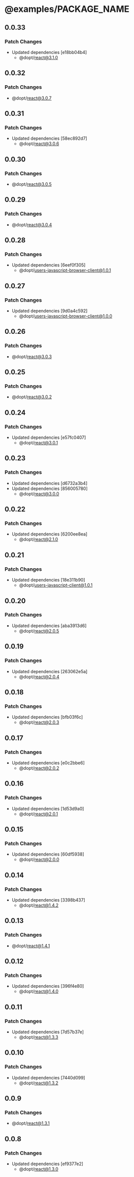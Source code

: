 # @examples/**PACKAGE_NAME**

## 0.0.33

### Patch Changes

- Updated dependencies [e18bb04b4]
  - @dopt/react@3.1.0

## 0.0.32

### Patch Changes

- @dopt/react@3.0.7

## 0.0.31

### Patch Changes

- Updated dependencies [58ec892d7]
  - @dopt/react@3.0.6

## 0.0.30

### Patch Changes

- @dopt/react@3.0.5

## 0.0.29

### Patch Changes

- @dopt/react@3.0.4

## 0.0.28

### Patch Changes

- Updated dependencies [6eef0f305]
  - @dopt/users-javascript-browser-client@1.0.1

## 0.0.27

### Patch Changes

- Updated dependencies [9d0a4c592]
  - @dopt/users-javascript-browser-client@1.0.0

## 0.0.26

### Patch Changes

- @dopt/react@3.0.3

## 0.0.25

### Patch Changes

- @dopt/react@3.0.2

## 0.0.24

### Patch Changes

- Updated dependencies [e57fc0407]
  - @dopt/react@3.0.1

## 0.0.23

### Patch Changes

- Updated dependencies [d6732a3b4]
- Updated dependencies [856005780]
  - @dopt/react@3.0.0

## 0.0.22

### Patch Changes

- Updated dependencies [6200ee8ea]
  - @dopt/react@2.1.0

## 0.0.21

### Patch Changes

- Updated dependencies [18e311b90]
  - @dopt/users-javascript-client@1.0.1

## 0.0.20

### Patch Changes

- Updated dependencies [aba3913d6]
  - @dopt/react@2.0.5

## 0.0.19

### Patch Changes

- Updated dependencies [263062e5a]
  - @dopt/react@2.0.4

## 0.0.18

### Patch Changes

- Updated dependencies [bfb03f6c]
  - @dopt/react@2.0.3

## 0.0.17

### Patch Changes

- Updated dependencies [e0c2bbe6]
  - @dopt/react@2.0.2

## 0.0.16

### Patch Changes

- Updated dependencies [1d53d9a0]
  - @dopt/react@2.0.1

## 0.0.15

### Patch Changes

- Updated dependencies [60df5938]
  - @dopt/react@2.0.0

## 0.0.14

### Patch Changes

- Updated dependencies [3398b437]
  - @dopt/react@1.4.2

## 0.0.13

### Patch Changes

- @dopt/react@1.4.1

## 0.0.12

### Patch Changes

- Updated dependencies [396f4e80]
  - @dopt/react@1.4.0

## 0.0.11

### Patch Changes

- Updated dependencies [7d57b37e]
  - @dopt/react@1.3.3

## 0.0.10

### Patch Changes

- Updated dependencies [7440d099]
  - @dopt/react@1.3.2

## 0.0.9

### Patch Changes

- @dopt/react@1.3.1

## 0.0.8

### Patch Changes

- Updated dependencies [ef9377e2]
  - @dopt/react@1.3.0
